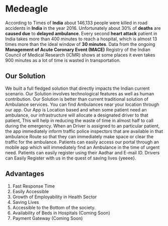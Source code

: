 # Medeagle
According to Times of **India** about 146,133 people were killed in road accidents in **India** in the year 2016. Unfortunately about 30% of **deaths** are **caused due** to **delayed ambulance**.
Every second **heart attack** patient in India takes more than 400 minutes to reach a hospital, which is almost 13 times more than the ideal window of **30 minutes**.
Data from the ongoing **Management of Acute Coronary Event (MACE)** Registry of the Indian Council of Medical Research (ICMR) shows at some places it even takes 900 minutes as a lot of time is wasted in transportation.
## Our Solution
We built a full fledged solution that directly impacts the Indian current scenario. Our Solution involves technological features as well as human contribution.
Our Solution is better than current traditional solution of Ambulance services. You can find Ambulances near your location through our app. Our App is Location based and when some patient need an ambulance, our infrastructure will allocate a designated driver to that patient, This will help in reducing the waste of time in almost half to call during the emergency. When an Driver is assigned to an particular patient, the app immediately inform traffic police inspectors that are available in that ambulance Route so that they can immediately make space or clear the traffic for the ambulance. Patients can easily access our portal through an mobile app which will immediately find an Ambulance in the time of urgent need. Patients can easily register using their Aadhar and E-mail ID. Drivers can Easily Register with us in the quest of saving lives {yeeee}.

## Advantages

 1. Fast Response Time
 2. Easily Accessible
 3. Growth of Employability in Health Sector
 4. Saving Lives
 5. Accessible to the Bottom of the society.
 6. Availability of Beds in Hospitals (Coming Soon)
 7. Payment Gateway (Coming Soon)



